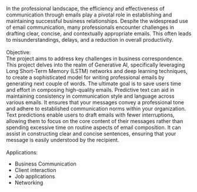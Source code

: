 In the professional landscape, the efficiency and effectiveness of communication through emails play a pivotal role in establishing and maintaining successful business relationships. Despite the widespread use of email communication, many professionals encounter challenges in drafting clear, concise, and contextually appropriate emails. This often leads to misunderstandings, delays, and a reduction in overall productivity.
</br>
</br>
Objective:
</br>
The project aims to address key challenges in business correspondence. This project delves into the realm of Generative AI, specifically leveraging Long Short-Term Memory (LSTM) networks and deep learning techniques, to create a sophisticated model for writing professional emails by generating next couple of words. 
The ultimate goal is to save users time and effort in composing high-quality emails. Predictive text can aid in maintaining consistency in communication style and language across various emails. It ensures that your messages convey a professional tone and adhere to established communication norms within your organization.
Text predictions enable users to draft emails with fewer interruptions, allowing them to focus on the core content of their messages rather than spending excessive time on routine aspects of email composition.
It can assist in constructing clear and concise sentences, ensuring that your message is easily understood by the recipient.
</br>
</br>
Applications:
- Business Communication
- Client interaction
- Job applications
- Networking
